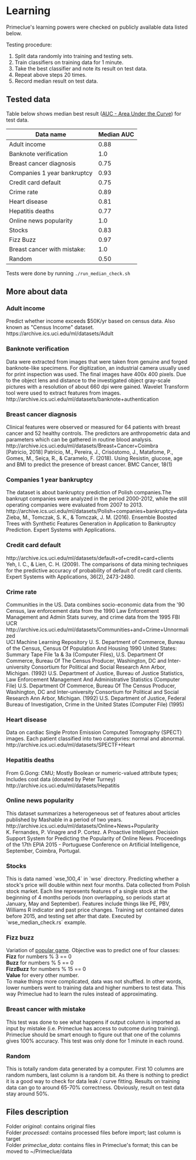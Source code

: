 <h1>Learning</h1>
Primeclue's learning powers were checked on publicly available data listed below.

Testing procedure:

1. Split data randomly into training and testing sets.
2. Train classifiers on training data for 1 minute.
3. Take the best classifier and note its result on test data.
4. Repeat above steps 20 times.
5. Record median result on test data. 

<h2>Tested data</h2>

Table below shows median best result ([AUC - Area Under the Curve](https://en.wikipedia.org/wiki/Receiver_operating_characteristic#Area_under_the_curve)) for test data.

Data name | Median AUC
--- | ---
Adult income | 0.88 
Banknote verification | 1.0
Breast cancer diagnosis | 0.75 
Companies 1 year bankruptcy | 0.93
Credit card default | 0.75
Crime rate | 0.89
Heart disease | 0.81                                    
Hepatitis deaths | 0.77                   
Online news popularity | 1.0     
Stocks | 0.83 
Fizz Buzz | 0.97    
Breast cancer with mistake: | 1.0
Random | 0.50

Tests were done by running `./run_median_check.sh`

<h2>More about data</h2>
<h3>Adult income</h3>
Predict whether income exceeds $50K/yr based on census data. Also known as "Census Income" dataset.<br>
https://archive.ics.uci.edu/ml/datasets/Adult

<h3>Banknote verification</h3>
Data were extracted from images that were taken from genuine and forged banknote-like specimens. For digitization, an industrial camera usually used for print inspection was used. The final images have 400x 400 pixels. Due to the object lens and distance to the investigated object gray-scale pictures with a resolution of about 660 dpi were gained. Wavelet Transform tool were used to extract features from images.<br>
http://archive.ics.uci.edu/ml/datasets/banknote+authentication

<h3>Breast cancer diagnosis</h3>
Clinical features were observed or measured for 64 patients with breast cancer and 52 healthy controls.
The predictors are anthropometric data and parameters which can be gathered in routine blood analysis.<br>
http://archive.ics.uci.edu/ml/datasets/Breast+Cancer+Coimbra<br> 
[Patricio, 2018] Patrício, M., Pereira, J., Crisóstomo, J., Matafome, P., Gomes, M., Seiça, R., & Caramelo, F. (2018). Using Resistin, glucose, age and BMI to predict the presence of breast cancer. BMC Cancer, 18(1)

<h3>Companies 1 year bankruptcy</h3>
The dataset is about bankruptcy prediction of Polish companies.The bankrupt companies were analyzed in the period 2000-2012, while the still operating companies were evaluated from 2007 to 2013.<br>
http://archive.ics.uci.edu/ml/datasets/Polish+companies+bankruptcy+data<br>
Zieba, M., Tomczak, S. K., & Tomczak, J. M. (2016). Ensemble Boosted Trees with Synthetic Features Generation in Application to Bankruptcy Prediction. Expert Systems with Applications.

<h3>Credit card default</h3>
http://archive.ics.uci.edu/ml/datasets/default+of+credit+card+clients<br>
Yeh, I. C., & Lien, C. H. (2009). The comparisons of data mining techniques for the predictive accuracy of probability of default of credit card clients. Expert Systems with Applications, 36(2), 2473-2480.

<h3>Crime rate</h3>
Communities in the US. Data combines socio-economic data from the '90 Census, law enforcement data from the 1990 Law Enforcement Management and Admin Stats survey, and crime data from the 1995 FBI UCR<br>
http://archive.ics.uci.edu/ml/datasets/Communities+and+Crime+Unnormalized <br>
UCI Machine Learning Repository
U. S. Department of Commerce, Bureau of the Census, Census Of Population And Housing 1990 United States: Summary Tape File 1a & 3a (Computer Files), 
U.S. Department Of Commerce, Bureau Of The Census Producer, Washington, DC and Inter-university Consortium for Political and Social Research Ann Arbor, Michigan. (1992) 
U.S. Department of Justice, Bureau of Justice Statistics, Law Enforcement Management And Administrative Statistics (Computer File) U.S. Department Of Commerce, Bureau Of The Census Producer, Washington, DC and Inter-university Consortium for Political and Social Research Ann Arbor, Michigan. (1992) 
U.S. Department of Justice, Federal Bureau of Investigation, Crime in the United States (Computer File) (1995) 

<h3>Heart disease</h3>                                            
Data on cardiac Single Proton Emission Computed Tomography (SPECT) images. Each patient classified into two categories: normal and abnormal.<br>
http://archive.ics.uci.edu/ml/datasets/SPECTF+Heart

<h3>Hepatitis deaths</h3>                             
From G.Gong: CMU; Mostly Boolean or numeric-valued attribute types; Includes cost data (donated by Peter Turney)<br>
http://archive.ics.uci.edu/ml/datasets/Hepatitis

<h3>Online news popularity</h3>      
This dataset summarizes a heterogeneous set of features about articles published by Mashable in a period of two years.<br>
http://archive.ics.uci.edu/ml/datasets/Online+News+Popularity <br>
K. Fernandes, P. Vinagre and P. Cortez. A Proactive Intelligent Decision Support System for Predicting the Popularity of Online News. Proceedings of the 17th EPIA 2015 - Portuguese Conference on Artificial Intelligence, September, Coimbra, Portugal.
        
<h3>Stocks</h3>
This is data named `wse_100_4` in `wse` directory. 
Predicting whether a stock's price will double within next four months. Data collected from Polish stock market. Each line represents features
of a single stock at the beginning of 4 months periods (non overlapping, so periods start at January, May and September).
Features include things like PE, PBV, Williams R  indicator and past price changes. Training set contained dates before 2015, and testing set after that date. Executed by `wse_median_check.rs` example.      
          
<h3>Fizz buzz</h3>
Variation of <a href="https://en.wikipedia.org/wiki/Fizz_buzz">popular game</a>. Objective was to predict one of four classes:<br>
<b>Fizz</b> for numbers % 3 == 0<br>
<b>Buzz</b> for numbers % 5 == 0<br>
<b>FizzBuzz</b> for numbers % 15 == 0<br>
<b>Value</b> for every other number.<br>
To make things more complicated, data was not shuffled. In other words, lower numbers went to training data and higher numbers to 
test data. This way Primeclue had to learn the rules instead of approximating. 

  
<h3>Breast cancer with mistake</h3>
This test was done to see what happens if output column is imported as input by mistake (i.e. Primeclue has access to outcome during training).
 Primeclue should be smart enough to figure out that one of the columns gives 100% accuracy.
This test was only done for 1 minute in each round.
                                     
<h3>Random</h3>
This is totally random data generated by a computer. First 10 columns are random numbers, last column is a random bit.
As there is nothing to predict it is a good way to check for data leak / curve fitting. Results on training data
can go to around 65-70% correctness. Obviously, result on test data stay around 50%.   

<h2>Files description</h2>
Folder <i>original</i>: contains original files<br>
Folder <i>processed</i>: contains processed files before import; last column is target<br>
Folder <i>primeclue_data</i>: contains files in Primeclue's format; this can be moved to ~/Primeclue/data<br>                 
